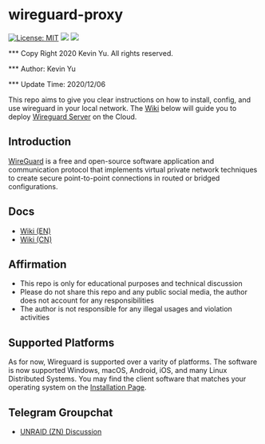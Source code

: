 # wireguard-proxy

[![License: MIT](https://img.shields.io/badge/License-MIT-yellow.svg)](https://opensource.org/licenses/MIT)
![](<https://img.shields.io/static/v1?label=Systems&message=Linux(x86)&color=orange>)
![](https://img.shields.io/static/v1?label=Software&message=Wireguard&color=red)

\*\*\* Copy Right 2020 Kevin Yu. All rights reserved.

\*\*\* Author: Kevin Yu

\*\*\* Update Time: 2020/12/06

This repo aims to give you clear instructions on how to install, config, and use wireguard in your local network. The [Wiki](#docs) below will guide you to deploy [Wireguard Server](https://www.wireguard.com/) on the Cloud.

## Introduction

[WireGuard](https://www.wireguard.com/) is a free and open-source software application and communication protocol that implements virtual private network techniques to create secure point-to-point connections in routed or bridged configurations.

## Docs

- [Wiki (EN)](https://github.com/yqlbu/wireguard-proxy/wiki)
- [Wiki (CN)]()

## Affirmation

- This repo is only for educational purposes and technical discussion
- Please do not share this repo and any public social media, the author does not account for any responsibilities
- The author is not responsible for any illegal usages and violation activities

## Supported Platforms

As for now, Wireguard is supported over a varity of platforms. The software is now supported Windows, macOS, Android, iOS, and many Linux Distributed Systems. You may find the client software that matches your operating system on the [Installation Page](https://www.wireguard.com/install/).

## Telegram Groupchat

- [UNRAID (ZN) Discussion](https://t.me/unraid_zh)
